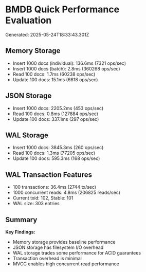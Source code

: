# BMDB Quick Performance Evaluation

Generated: 2025-05-24T18:33:43.301Z

## Memory Storage
- Insert 1000 docs (individual): 136.6ms (7321 ops/sec)
- Insert 1000 docs (batch): 2.8ms (360268 ops/sec)
- Read 100 docs: 1.7ms (60238 ops/sec)
- Update 100 docs: 15.1ms (6618 ops/sec)

## JSON Storage
- Insert 1000 docs: 2205.2ms (453 ops/sec)
- Read 100 docs: 0.8ms (127884 ops/sec)
- Update 100 docs: 337.1ms (297 ops/sec)

## WAL Storage
- Insert 1000 docs: 3845.3ms (260 ops/sec)
- Read 100 docs: 1.3ms (77205 ops/sec)
- Update 100 docs: 595.3ms (168 ops/sec)

## WAL Transaction Features
- 100 transactions: 36.4ms (2744 tx/sec)
- 1000 concurrent reads: 4.8ms (206825 reads/sec)
- Current txid: 102, Stable: 101
- WAL size: 303 entries

## Summary

**Key Findings:**
- Memory storage provides baseline performance
- JSON storage has filesystem I/O overhead
- WAL storage trades some performance for ACID guarantees
- Transaction overhead is minimal
- MVCC enables high concurrent read performance